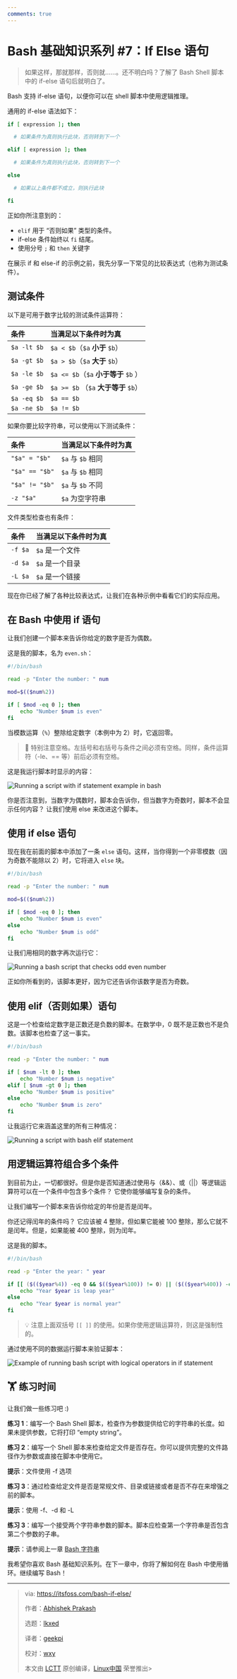 ```yaml
---
comments: true
---
```


Bash 基础知识系列 #7：If Else 语句
======

> 如果这样，那就那样，否则就……。还不明白吗？了解了 Bash Shell 脚本中的 if-else 语句后就明白了。

Bash 支持 if-else 语句，以便你可以在 shell 脚本中使用逻辑推理。

通用的 if-else 语法如下：

```Bash
if [ expression ]; then

  # 如果条件为真则执行此块，否则转到下一个

elif [ expression ]; then

  # 如果条件为真则执行此块，否则转到下一个

else 

  # 如果以上条件都不成立，则执行此块

fi
```

正如你所注意到的：

- `elif` 用于 “否则如果” 类型的条件。
- if-else 条件始终以 `fi` 结尾。
- 使用分号 `;` 和 `then` 关键字

在展示 if 和 else-if 的示例之前，我先分享一下常见的比较表达式（也称为测试条件）。

## 测试条件

以下是可用于数字比较的测试条件运算符：

| 条件 | 当满足以下条件时为真 | 
| :- | :- |
| `$a -lt $b` | `$a < $b`（`$a` **小于** `$b`）|
| `$a -gt $b` | `$a > $b`（`$a` **大于** `$b`）|
| `$a -le $b` | `$a <= $b`（`$a` **小于等于** `$b` ）|
| `$a -ge $b` | `$a >= $b` （`$a` **大于等于** `$b`）
| `$a -eq $b` | `$a == $b` |
| `$a -ne $b` | `$a != $b` |

如果你要比较字符串，可以使用以下测试条件：

| 条件 | 当满足以下条件时为真 |
| :- | :- |
| `"$a" = "$b"` | `$a` 与 `$b`  相同 | 
| `"$a" == "$b"` | `$a` 与 `$b` 相同 | 
| `"$a" != "$b"` | `$a` 与 `$b` 不同 | 
| `-z "$a"` | `$a` 为空字符串 |

文件类型检查也有条件：

| 条件 | 当满足以下条件时为真 |
| :- | :- |
| `-f $a` | `$a` 是一个文件 |
| `-d $a` | `$a` 是一个目录 |
| `-L $a` | `$a` 是一个链接 |

现在你已经了解了各种比较表达式，让我们在各种示例中看看它们的实际应用。

## 在 Bash 中使用 if 语句

让我们创建一个脚本来告诉你给定的数字是否为偶数。

这是我的脚本，名为 `even.sh`：

```Bash
#!/bin/bash

read -p "Enter the number: " num

mod=$(($num%2))

if [ $mod -eq 0 ]; then
	echo "Number $num is even"
fi
```

当模数运算（`%`）整除给定数字（本例中为 2）时，它返回零。

> 🚧 特别注意空格。左括号和右括号与条件之间必须有空格。同样，条件运算符（-le、== 等）前后必须有空格。

这是我运行脚本时显示的内容：

![Running a script with if statement example in bash](https://cdn.jsdelivr.net/gh/SDNURoboticsAILab/ImageBed@master/img/resources/bash/bash-if-example.png)

你是否注意到，当数字为偶数时，脚本会告诉你，但当数字为奇数时，脚本不会显示任何内容？ 让我们使用 else 来改进这个脚本。

## 使用 if else 语句

现在我在前面的脚本中添加了一条 `else` 语句。这样，当你得到一个非零模数（因为奇数不能除以 2）时，它将进入 `else` 块。

```Bash
#!/bin/bash

read -p "Enter the number: " num

mod=$(($num%2))

if [ $mod -eq 0 ]; then
	echo "Number $num is even"
else
	echo "Number $num is odd"
fi
```

让我们用相同的数字再次运行它：

![Running a bash script that checks odd even number](https://cdn.jsdelivr.net/gh/SDNURoboticsAILab/ImageBed@master/img/resources/bash/bash-if-else-example.png)

正如你所看到的，该脚本更好，因为它还告诉你该数字是否为奇数。

## 使用 elif（否则如果）语句

这是一个检查给定数字是正数还是负数的脚本。在数学中，0 既不是正数也不是负数。该脚本也检查了这一事实。

```Bash
#!/bin/bash

read -p "Enter the number: " num

if [ $num -lt 0 ]; then
	echo "Number $num is negative"
elif [ $num -gt 0 ]; then
	echo "Number $num is positive"
else
	echo "Number $num is zero"
fi
```

让我运行它来涵盖这里的所有三种情况：

![Running a script with bash elif statement](https://cdn.jsdelivr.net/gh/SDNURoboticsAILab/ImageBed@master/img/resources/bash/bash-elif.png)

## 用逻辑运算符组合多个条件

到目前为止，一切都很好。但是你是否知道通过使用与（&&）、或（||）等逻辑运算符可以在一个条件中包含多个条件？ 它使你能够编写复杂的条件。

让我们编写一个脚本来告诉你给定的年份是否是闰年。

你还记得闰年的条件吗？ 它应该被 4 整除，但如果它能被 100 整除，那么它就不是闰年。但是，如果能被 400 整除，则为闰年。

这是我的脚本。

```Bash
#!/bin/bash

read -p "Enter the year: " year

if [[ ($(($year%4)) -eq 0 && $(($year%100)) != 0) || ($(($year%400)) -eq 0) ]]; then
	echo "Year $year is leap year"
else
	echo "Year $year is normal year"
fi
```

> 💡 注意上面双括号 `[[ ]]` 的使用。如果你使用逻辑运算符，则这是强制性的。

通过使用不同的数据运行脚本来验证脚本：

![Example of running  bash script with logical operators in if statement](https://cdn.jsdelivr.net/gh/SDNURoboticsAILab/ImageBed@master/img/resources/bash/bash-logical-operators-in-if-else.png)

## 🏋️ 练习时间

让我们做一些练习吧 :)

**练习 1**：编写一个 Bash Shell 脚本，检查作为参数提供给它的字符串的长度。如果未提供参数，它将打印 “empty string”。

**练习 2**：编写一个 Shell 脚本来检查给定文件是否存在。你可以提供完整的文件路径作为参数或直接在脚本中使用它。

**提示**：文件使用 -f 选项

**练习 3**：通过检查给定文件是否是常规文件、目录或链接或者是否不存在来增强之前的脚本。

**提示**：使用 -f、-d 和 -L

**练习 3**：编写一个接受两个字符串参数的脚本。脚本应检查第一个字符串是否包含第二个参数的子串。

**提示**：请参阅上一章 [Bash 字符串](https://itsfoss.com/bash-strings/)

我希望你喜欢 Bash 基础知识系列。在下一章中，你将了解如何在 Bash 中使用循环。继续编写 Bash！


--------------------------------------------------------------------------------

>via: https://itsfoss.com/bash-if-else/
>
>作者：[Abhishek Prakash](https://itsfoss.com/author/abhishek/)
>
>选题：[lkxed](https://github.com/lkxed/)
>
>译者：[geekpi](https://github.com/geekpi)
>
>校对：[wxy](https://github.com/wxy)
>
>本文由 [LCTT](https://github.com/LCTT/TranslateProject) 原创编译，[Linux中国](https://linux.cn/) 荣誉推出>